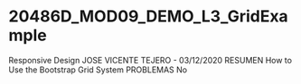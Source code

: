 # 20486D_MOD09_DEMO_L3_GridExample
Responsive Design
JOSE VICENTE TEJERO - 03/12/2020
RESUMEN
How to Use the Bootstrap Grid System
PROBLEMAS
No
